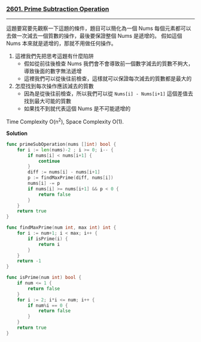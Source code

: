 ### [2601. Prime Subtraction Operation]

---

這題要寫要先觀察一下這題的條件，題目可以簡化為一個 Nums 每個元素都可以去做一次減去一個質數的操作，最後要保證整個 Nums 是遞增的。
假如這個 Nums 本來就是遞增的，那就不用做任何操作。

1.  這裡我們先把思考這題有什麼陷阱
    -   假如從前往後檢查 Nums 我們會不會導致前一個數字減去的質數不夠大，導致後面的數字無法遞增
    -   這裡我們可以從後往前檢查，這樣就可以保證每次減去的質數都是最大的
2.  怎麼找到每次操作應該減去的質數
    -   因為是從後往前檢查，所以我們可以從 `Nums[i] - Nums[i+1]` 這個差值去找到最大可能的質數
    -   如果找不到就代表這個 Nums 是不可能遞增的

Time Complexity O(n<sup>2</sup>), Space Complexity O(1).

**Solution**
```go
func primeSubOperation(nums []int) bool {
    for i := len(nums)-2 ; i >= 0; i-- {
        if nums[i] < nums[i+1] {
            continue
        }
        diff := nums[i] - nums[i+1]
        p := findMaxPrime(diff, nums[i])
        nums[i] -= p
        if nums[i] >= nums[i+1] && p < 0 {
            return false
        }  
    }
    return true
}

func findMaxPrime(num int, max int) int {
	for i := num+1; i < max; i++ {
		if isPrime(i) {
			return i
		}
	}
    return -1
}

func isPrime(num int) bool {
	if num <= 1 {
		return false
	}
	for i := 2; i*i <= num; i++ {
		if num%i == 0 {
			return false
		}
	}
	return true
}
```

[2601. Prime Subtraction Operation]: https://leetcode.com/problems/prime-subtraction-operation/
